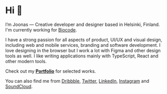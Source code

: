 # Hi 👋 

I’m Joonas — Creative developer and designer based in Helsinki, Finland. I'm currently working for [Biocode](https://biocode.io).

I have a strong passion for all aspects of product, UI/UX and visual design, including web and mobile services, branding and software development. I love designing in the browser but I work a lot with Figma and other design tools as well. I like writing applications mainly with TypeScript, React and other modern tools.

Check out my **[Portfolio](https://joonassandell.com)** for selected works.  

You can also find me from [Dribbble](https://dribbble.com/joonassandell), [Twitter](https://twitter.com/joonassandell), [LinkedIn](https://www.linkedin.com/in/joonassandell), [Instagram](https://instagram.com/mode.apart) and [SoundCloud](https://soundcloud.com/modeapart).
